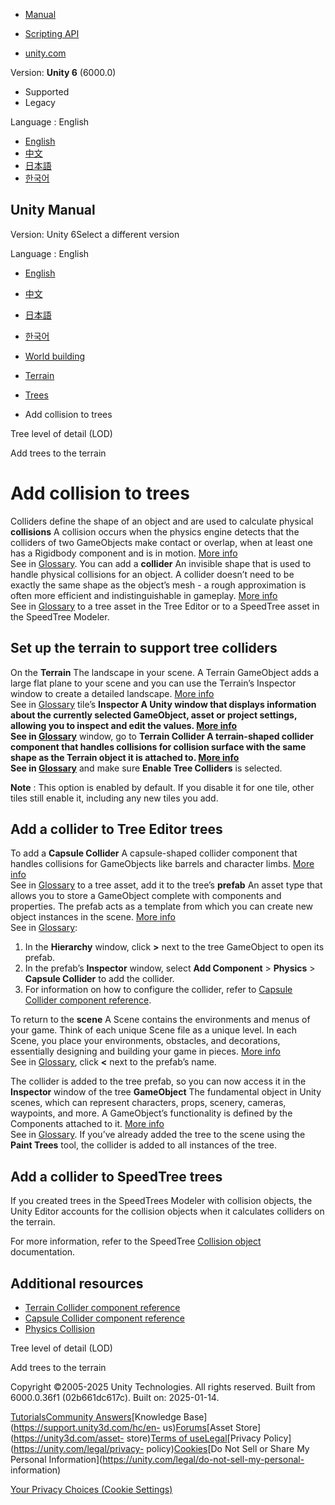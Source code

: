 [](https://docs.unity3d.com)

  * [Manual](../Manual/index.html)
  * [Scripting API](../ScriptReference/index.html)

  * [unity.com](https://unity.com/)

Version: **Unity 6** (6000.0)

  * Supported
  * Legacy

Language : English

  * [English](/Manual/terrain-Tree-Colliders.html)
  * [中文](/cn/current/Manual/terrain-Tree-Colliders.html)
  * [日本語](/ja/current/Manual/terrain-Tree-Colliders.html)
  * [한국어](/kr/current/Manual/terrain-Tree-Colliders.html)

[](https://docs.unity3d.com)

## Unity Manual

Version: Unity 6Select a different version

Language : English

  * [English](/Manual/terrain-Tree-Colliders.html)
  * [中文](/cn/current/Manual/terrain-Tree-Colliders.html)
  * [日本語](/ja/current/Manual/terrain-Tree-Colliders.html)
  * [한국어](/kr/current/Manual/terrain-Tree-Colliders.html)

  * [World building](CreatingEnvironments.html)
  * [Terrain](script-Terrain.html)
  * [Trees](terrain-Trees-Landing.html)
  * Add collision to trees

[](terrain-Tree-LOD.html)

Tree level of detail (LOD)

[](terrain-Trees.html)

Add trees to the terrain

# Add collision to trees

Colliders define the shape of an object and are used to calculate physical
**collisions** A collision occurs when the physics engine detects that the
colliders of two GameObjects make contact or overlap, when at least one has a
Rigidbody component and is in motion. [More info](CollidersOverview.html)  
See in [Glossary](Glossary.html#Collision). You can add a **collider** An
invisible shape that is used to handle physical collisions for an object. A
collider doesn’t need to be exactly the same shape as the object’s mesh - a
rough approximation is often more efficient and indistinguishable in gameplay.
[More info](CollidersOverview.html)  
See in [Glossary](Glossary.html#Collider) to a tree asset in the Tree Editor
or to a SpeedTree asset in the SpeedTree Modeler.

## Set up the terrain to support tree colliders

On the **Terrain** The landscape in your scene. A Terrain GameObject adds a
large flat plane to your scene and you can use the Terrain’s Inspector window
to create a detailed landscape. [More info](terrain-UsingTerrains.html)  
See in [Glossary](Glossary.html#Terrain) tile’s ****Inspector** A Unity window
that displays information about the currently selected GameObject, asset or
project settings, allowing you to inspect and edit the values. [More
info](UsingTheInspector.html)  
See in [Glossary](Glossary.html#Inspector)** window, go to ****Terrain
Collider** A terrain-shaped collider component that handles collisions for
collision surface with the same shape as the Terrain object it is attached to.
[More info](class-TerrainCollider.html)  
See in [Glossary](Glossary.html#TerrainCollider)** and make sure **Enable Tree
Colliders** is selected.

**Note** : This option is enabled by default. If you disable it for one tile,
other tiles still enable it, including any new tiles you add.

## Add a collider to Tree Editor trees

To add a **Capsule Collider** A capsule-shaped collider component that handles
collisions for GameObjects like barrels and character limbs. [More
info](class-CapsuleCollider.html)  
See in [Glossary](Glossary.html#capsulecollider) to a tree asset, add it to
the tree’s **prefab** An asset type that allows you to store a GameObject
complete with components and properties. The prefab acts as a template from
which you can create new object instances in the scene. [More
info](Prefabs.html)  
See in [Glossary](Glossary.html#Prefab):

  1. In the **Hierarchy** window, click **>** next to the tree GameObject to open its prefab.
  2. In the prefab’s **Inspector** window, select **Add Component** > **Physics** > **Capsule Collider** to add the collider.
  3. For information on how to configure the collider, refer to [Capsule Collider component reference](class-CapsuleCollider.html).

To return to the **scene** A Scene contains the environments and menus of your
game. Think of each unique Scene file as a unique level. In each Scene, you
place your environments, obstacles, and decorations, essentially designing and
building your game in pieces. [More info](CreatingScenes.html)  
See in [Glossary](Glossary.html#Scene), click **<** next to the prefab’s name.

The collider is added to the tree prefab, so you can now access it in the
**Inspector** window of the tree **GameObject** The fundamental object in
Unity scenes, which can represent characters, props, scenery, cameras,
waypoints, and more. A GameObject’s functionality is defined by the Components
attached to it. [More info](class-GameObject.html)  
See in [Glossary](Glossary.html#GameObject). If you’ve already added the tree
to the scene using the **Paint Trees** tool, the collider is added to all
instances of the tree.

## Add a collider to SpeedTree trees

If you created trees in the SpeedTrees Modeler with collision objects, the
Unity Editor accounts for the collision objects when it calculates colliders
on the terrain.

For more information, refer to the SpeedTree [Collision
object](https://docs9.speedtree.com/modeler/doku.php?id=collision_object)
documentation.

## Additional resources

  * [Terrain Collider component reference](class-TerrainCollider.html)
  * [Capsule Collider component reference](class-CapsuleCollider.html)
  * [Physics Collision](collision-section.html)

[](terrain-Tree-LOD.html)

Tree level of detail (LOD)

[](terrain-Trees.html)

Add trees to the terrain

Copyright ©2005-2025 Unity Technologies. All rights reserved. Built from
6000.0.36f1 (02b661dc617c). Built on: 2025-01-14.

[Tutorials](https://learn.unity.com/)[Community
Answers](https://answers.unity3d.com)[Knowledge
Base](https://support.unity3d.com/hc/en-
us)[Forums](https://forum.unity3d.com)[Asset Store](https://unity3d.com/asset-
store)[Terms of
use](https://docs.unity3d.com/Manual/TermsOfUse.html)[Legal](https://unity.com/legal)[Privacy
Policy](https://unity.com/legal/privacy-
policy)[Cookies](https://unity.com/legal/cookie-policy)[Do Not Sell or Share
My Personal Information](https://unity.com/legal/do-not-sell-my-personal-
information)

[Your Privacy Choices (Cookie Settings)](javascript:void\(0\);)

